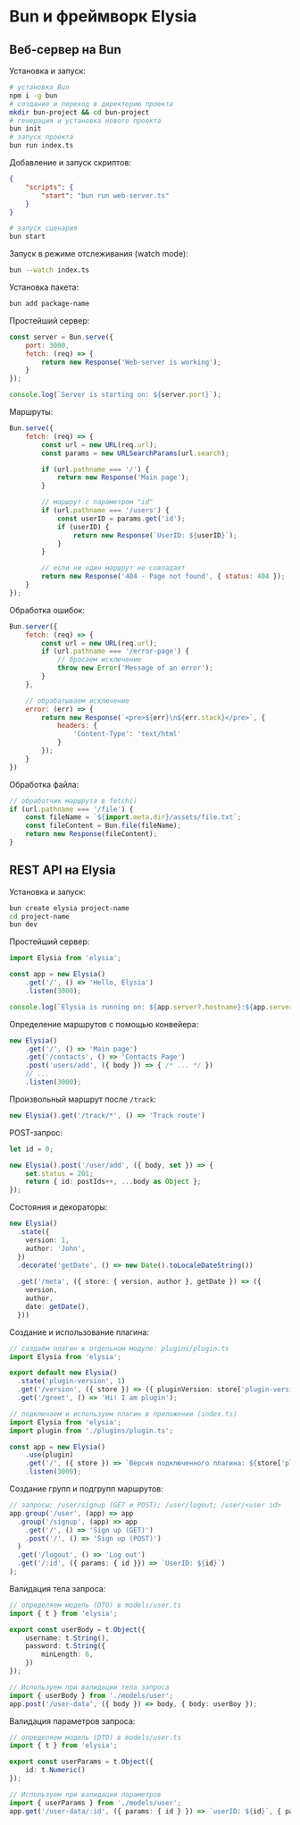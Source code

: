 # Bun и фреймворк Elysia

## Веб-сервер на Bun

Установка и запуск:

```bash
# установка Bun
npm i -g bun
# создание и переход в директорию проекта
mkdir bun-project && cd bun-project
# генерация и установка нового проекта
bun init
# запуск проекта
bun run index.ts
```

Добавление и запуск скриптов:

```json
{
    "scripts": {
        "start": "bun run web-server.ts"
    }
}
```

```bash
# запуск сценария
bun start
```

Запуск в режиме отслеживания (watch mode):

```bash
bun --watch index.ts
```

Установка пакета:

```bash
bun add package-name
```

Простейший сервер:

```javascript
const server = Bun.serve({
    port: 3000,
    fetch: (req) => {
        return new Response('Web-server is working');
    }
});

console.log(`Server is starting on: ${server.port}`);
```

Маршруты:

```javascript
Bun.serve({
    fetch: (req) => {
        const url = new URL(req.url);
        const params = new URLSearchParams(url.search);

        if (url.pathname === '/') {
            return new Response('Main page');
        }

        // маршрут с параметром "id"
        if (url.pathname === '/users') {
            const userID = params.get('id');
            if (userID) {
                return new Response(`UserID: ${userID}`);
            }
        }

        // если ни один маршрут не совпадает
        return new Response('404 - Page not found', { status: 404 });
    }
});
```

Обработка ошибок:

```javascript
Bun.server({
    fetch: (req) => {
        const url = new URL(req.url);
        if (url.pathname === '/error-page') {
            // бросаем исключение
            throw new Error('Message of an error');
        }
    },

    // обрабатываем исключение
    error: (err) => {
        return new Response(`<pre>${err}\n${err.stack}</pre>`, {
            headers: {
                'Content-Type': 'text/html'
            }
        });
    }
})
```

Обработка файла:

```javascript
// обработчик маршрута в fetch()
if (url.pathname === '/file') {
    const fileName = `${import.meta.dir}/assets/file.txt`;
    const fileContent = Bun.file(fileName);
    return new Response(fileContent);
}
```

## REST API на Elysia

Установка и запуск:

```bash
bun create elysia project-name
cd project-name 
bun dev
```

Простейший сервер:

```typescript
import Elysia from 'elysia';

const app = new Elysia()
    .get('/', () => 'Hello, Elysia')
    .listen(3000);

console.log(`Elysia is running on: ${app.server?.hostname}:${app.server?.port}`);
```

Определение маршрутов с помощью конвейера:

```typescript
new Elysia()
    .get('/', () => 'Main page')
    .get('/contacts', () => 'Contacts Page')
    .post('users/add', ({ body }) => { /* ... */ })
    // ...
    .listen(3000);
```

Произвольный маршрут после `/track`:

```typescript
new Elysia().get('/track/*', () => 'Track route')
```

POST-запрос:

```typescript
let id = 0;

new Elysia().post('/user/add', ({ body, set }) => {
    set.status = 201;
    return { id: postIds++, ...body as Object };
});
```

Состояния и декораторы: 

```typescript
new Elysia()
  .state({
    version: 1,
    author: 'John',
  })
  .decorate('getDate', () => new Date().toLocaleDateString())
  
  .get('/meta', ({ store: { version, author }, getDate }) => ({
    version,
    author,
    date: getDate(),
  }))
```

Создание и использование плагина:

```typescript
// создаём плагин в отдельном модуле: plugins/plugin.ts
import Elysia from 'elysia';

export default new Elysia()
  .state('plugin-version', 1)
  .get('/version', ({ store }) => ({ pluginVersion: store['plugin-version']}))
  .get('/greet', () => 'Hi! I am plugin');
```

```typescript
// подключаем и используем плагин в приложении (index.ts)
import Elysia from 'elysia';
import plugin from './plugins/plugin.ts';

const app = new Elysia()
    .use(plugin)
    .get('/', ({ store }) => `Версия подключенного плагина: ${store['plugin-version']}`)
    .listen(3000);
```

Создание групп и подгрупп маршрутов:
```typescript
// запросы: /user/signup (GET и POST); /user/logout; /user/<user id>
app.group('/user', (app) => app
  .group('/signup', (app) => app
    .get('/', () => 'Sign up (GET)')
    .post('/', () => 'Sign up (POST)')
  )
  .get('/logout', () => 'Log out')
  .get('/:id', ({ params: { id }}) => `UserID: ${id}`)
);
```

Валидация тела запроса:

```typescript
// определяем модель (DTO) в models/user.ts
import { t } from 'elysia';

export const userBody = t.Object({
    username: t.String(),
    password: t.String({
        minLength: 6,
    })
});
```

```typescript
// Используем при валидации тела запроса
import { userBody } from './models/user';
app.post('/user-data', ({ body }) => body, { body: userBoy });
```

Валидация параметров запроса:

```typescript
// определяем модель (DTO) в models/user.ts
import { t } from 'elysia';

export const userParams = t.Object({
    id: t.Numeric()
});
```

```typescript
// Используем при валидации параметров
import { userParams } from './models/user';
app.get('/user-data/:id', ({ params: { id } }) => `userID: ${id}`, { params: userParams });
```
